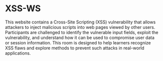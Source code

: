 # XSS-WS
This website contains a Cross-Site Scripting (XSS) vulnerability that allows attackers to inject malicious scripts into web pages viewed by other users. Participants are challenged to identify the vulnerable input fields, exploit the vulnerability, and understand how it can be used to compromise user data or session information. This room is designed to help learners recognize XSS flaws and explore methods to prevent such attacks in real-world applications.
